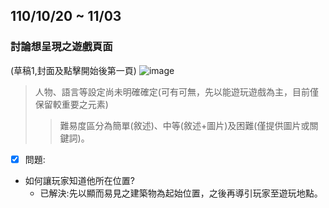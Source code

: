 ## 110/10/20 ~ 11/03

### 討論想呈現之遊戲頁面

(草稿1,封面及點擊開始後第一頁)
![image](https://user-images.githubusercontent.com/62140029/140939488-bf9432bc-5cf5-4a75-b6bc-383814fcf5b8.png)
> 人物、語言等設定尚未明確確定(可有可無，先以能遊玩遊戲為主，目前僅保留較重要之元素)
>> 難易度區分為簡單(敘述)、中等(敘述+圖片)及困難(僅提供圖片或關鍵詞)。
- [x] 問題:
* 如何讓玩家知道他所在位置?
  * 已解決:先以顯而易見之建築物為起始位置，之後再導引玩家至遊玩地點。
